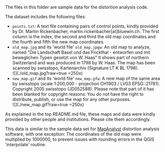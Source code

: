 The files in this folder are sample data for the distortion analysis code.

The dataset includes the following files:

- `points.txt`: A text file containing pairs of control points, kindly provided by Dr. Martin Rickenbacher, martin.rickenbacher[at]bluewin.ch. The first column is the index, the second and third the old map coordinates and the fourth and fifth the new map coordinates.
- `old_map.jpg` and its 'world file' `old_map.jpgw`: An old map to analyze, named "Die Landschaft Basel und das Frickthal - entworfen und mit beweglichen Typen gesetzt von W. Haas" It shows part of northern Switzerland and was produced in 1798 by W. Haas. The map has been scanned by swisstopo, Kartenarchiv (Signature LT K BL 1798).  
![](./old_map.jpg?raw=true =250x)
- `new_map.gif` and its 'world file' `new_map.gfw`: A new map of the same area by swisstopo (scale 1:200,000 - projection CH1903 / LV03 EPSG::21781). Copyright 2005 swisstopo (JD052588).  Please note that part of it has been blanked for copyright reasons. You do not have the right to distribute, publish, or use the map for any other purposes.  
![](./new_map.gif?raw=true =250x)

As explained in the top README.md file, these maps and data were kindly provided by other people and institutions. Please cite them accordingly.

This data is similar to the sample data set for [MapAnalyst](<http://mapanalyst.org/>) distortion analysis software, with one exception:
The coordinates of the old map were multiplied by 1000000, to prevent issues with rounding errors in the QGIS 'interpolate' routine.

 
